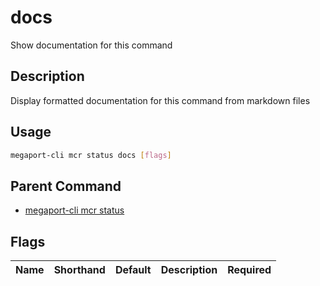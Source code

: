 # docs

Show documentation for this command

## Description

Display formatted documentation for this command from markdown files

## Usage

```sh
megaport-cli mcr status docs [flags]
```


## Parent Command

* [megaport-cli mcr status](megaport-cli_mcr_status.md)
## Flags

| Name | Shorthand | Default | Description | Required |
|------|-----------|---------|-------------|----------|

